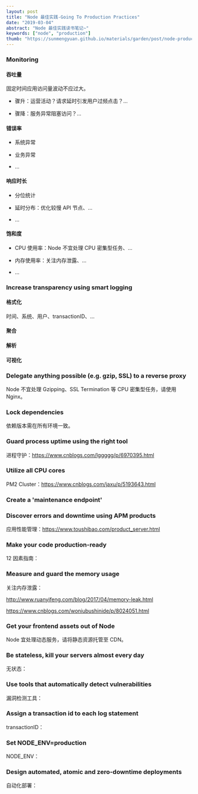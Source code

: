 ```yaml
---
layout: post
title: "Node 最佳实践-Going To Production Practices"
date: "2019-03-04"
abstract: "Node 最佳实践读书笔记~"
keywords: ["node", "production"]
thumb: "https://sunmengyuan.github.io/materials/garden/post/node-production/thumb.jpg"
---
```


### Monitoring

#### 吞吐量

固定时间应用访问量波动不应过大。

+ 骤升：运营活动？请求延时引发用户过频点击？...

+ 骤降：服务异常阻塞访问？...

#### 错误率

+ 系统异常

+ 业务异常

+ ...

#### 响应时长

+ 分位统计

+ 延时分布：优化较慢 API 节点、...

+ ...

#### 饱和度

+ CPU 使用率：Node 不宜处理 CPU 密集型任务、...

+ 内存使用率：关注内存泄露、...

+ ...

### Increase transparency using smart logging

#### 格式化

时间、系统、用户、transactionID、...

#### 聚合

#### 解析

#### 可视化

### Delegate anything possible (e.g. gzip, SSL) to a reverse proxy

Node 不宜处理 Gzipping、SSL Termination 等 CPU 密集型任务，请使用 Nginx。

### Lock dependencies

依赖版本需在所有环境一致。

### Guard process uptime using the right tool

进程守护：<https://www.cnblogs.com/lggggg/p/6970395.html>

### Utilize all CPU cores

PM2 Cluster：<https://www.cnblogs.com/jaxu/p/5193643.html>

### Create a 'maintenance endpoint'

### Discover errors and downtime using APM products

应用性能管理：<https://www.toushibao.com/product_server.html>

### Make your code production-ready

12 因素指南：

### Measure and guard the memory usage

关注内存泄露：

<http://www.ruanyifeng.com/blog/2017/04/memory-leak.html>

<https://www.cnblogs.com/woniubushinide/p/8024051.html>

### Get your frontend assets out of Node

Node 宜处理动态服务，请将静态资源托管至 CDN。

### Be stateless, kill your servers almost every day

无状态：

### Use tools that automatically detect vulnerabilities

漏洞检测工具：

### Assign a transaction id to each log statement

transactionID：

### Set NODE_ENV=production

NODE_ENV：

### Design automated, atomic and zero-downtime deployments

自动化部署：
